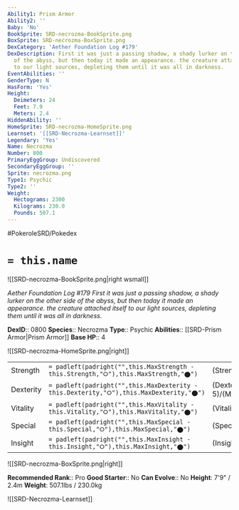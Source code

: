 ```yaml
---
Ability1: Prism Armor
Ability2: ''
Baby: 'No'
BookSprite: SRD-necrozma-BookSprite.png
BoxSprite: SRD-necrozma-BoxSprite.png
DexCategory: 'Aether Foundation Log #179'
DexDescription: First it was just a passing shadow, a shady lurker on the other side
  of the abyss, but then today it made an appearance. the creature attached itself
  to our light sources, depleting them until it was all in darkness.
EventAbilities: ''
GenderType: N
HasForm: 'Yes'
Height:
  Deimeters: 24
  Feet: 7.9
  Meters: 2.4
HiddenAbility: ''
HomeSprite: SRD-necrozma-HomeSprite.png
Learnset: '[[SRD-Necrozma-Learnset]]'
Legendary: 'Yes'
Name: Necrozma
Number: 800
PrimaryEggGroup: Undiscovered
SecondaryEggGroup: ''
Sprite: necrozma.png
Type1: Psychic
Type2: ''
Weight:
  Hectograms: 2300
  Kilograms: 230.0
  Pounds: 507.1
---
```


#PokeroleSRD/Pokedex

# `= this.name`

![[SRD-necrozma-BookSprite.png|right wsmall]]

*Aether Foundation Log #179*
*First it was just a passing shadow, a shady lurker on the other side of the abyss, but then today it made an appearance. the creature attached itself to our light sources, depleting them until it was all in darkness.*

**DexID**:: 0800
**Species**:: Necrozma
**Type**:: Psychic
**Abilities**:: [[SRD-Prism Armor|Prism Armor]]
**Base HP**:: 4

![[SRD-necrozma-HomeSprite.png|right]]

|           |                                                                                        |                                          |
| --------- | -------------------------------------------------------------------------------------- | ---------------------------------------- |
| Strength  | `= padleft(padright("",this.MaxStrength - this.Strength,"⭘"),this.MaxStrength,"⬤")`    | (Strength::6)/(MaxStrength::6)   |
| Dexterity | `= padleft(padright("",this.MaxDexterity - this.Dexterity,"⭘"),this.MaxDexterity,"⬤")` | (Dexterity:: 5)/(MaxDexterity::5) |
| Vitality  | `= padleft(padright("",this.MaxVitality - this.Vitality,"⭘"),this.MaxVitality,"⬤")`    | (Vitality::6)/(MaxVitality::6)   |
| Special   | `= padleft(padright("",this.MaxSpecial - this.Special,"⭘"),this.MaxSpecial,"⬤")`       | (Special::7)/(MaxSpecial::7)     |
| Insight   | `= padleft(padright("",this.MaxInsight - this.Insight,"⭘"),this.MaxInsight,"⬤")`       | (Insight::5)/(MaxInsight::5)     |

![[SRD-necrozma-BoxSprite.png|right]]

**Recommended Rank**:: Pro
**Good Starter**:: No
**Can Evolve**:: No
**Height**: 7'9" / 2.4m
**Weight**: 507.1lbs / 230.0kg

![[SRD-Necrozma-Learnset]]